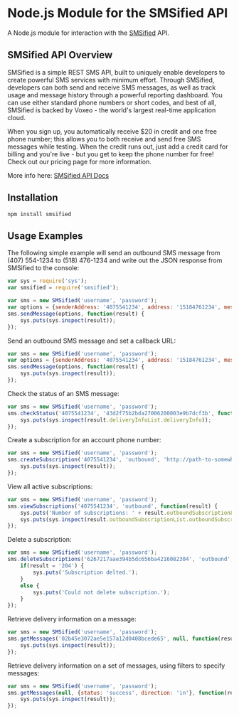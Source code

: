 Node.js Module for the SMSified API
=========================

A Node.js module for interaction with the [SMSified](http://smsified.com) API.

SMSified API Overview
---------------------

SMSified is a simple REST SMS API, built to uniquely enable developers to create powerful SMS services with minimum effort. Through SMSified, developers can both send and receive SMS messages, as well as track usage and message history through a powerful reporting dashboard. You can use either standard phone numbers or short codes, and best of all, SMSified is backed by Voxeo - the world's largest real-time application cloud.

When you sign up, you automatically receive $20 in credit and one free phone number; this allows you to both receive and send free SMS messages while testing. When the credit runs out, just add a credit card for billing and you're live - but you get to keep the phone number for free! Check out our pricing page for more information.

More info here: [SMSified API Docs](http://www.smsified.com/sms-api-documentation)

Installation
------------

	npm install smsified


Usage Examples
--------------

The following simple example will send an outbound SMS message from (407) 554-1234 to (518) 476-1234 and write out the JSON response from SMSified to the console:

```js
var sys = require('sys');
var smsified = require('smsified');

var sms = new SMSified('username', 'password');
var options = {senderAddress: '4075541234', address: '15184761234', message: 'Hello world from Node.js'};
sms.sendMessage(options, function(result) {
	sys.puts(sys.inspect(result));
});
```

Send an outbound SMS message and set a callback URL:

```js
var sms = new SMSified('username', 'password');
var options = {senderAddress: '4075541234', address: '15184761234', message: 'Hello from Node.js with another callback', notifyURL: 'http://path-to-somewhere/'};
sms.sendMessage(options, function(result) {
	sys.puts(sys.inspect(result));
});
```

Check the status of an SMS message:

```js
var sms = new SMSified('username', 'password');
sms.checkStatus('4075541234', '43d2f75b2bda27006200003e9b7dcf3b', function(result) {
	sys.puts(sys.inspect(result.deliveryInfoList.deliveryInfo));
});
```

Create a subscription for an account phone number:

```js
var sms = new SMSified('username', 'password');
sms.createSubscription('4075541234', 'outbound', 'http://path-to-somewhere', function(result) {
	sys.puts(sys.inspect(result));
});
```

View all active subscriptions:

```js
var sms = new SMSified('username', 'password');
sms.viewSubscriptions('4075541234', 'outbound', function(result) {
	sys.puts('Number of subscriptions: ' + result.outboundSubscriptionList.numberOfSubscriptions);
	sys.puts(sys.inspect(result.outboundSubscriptionList.outboundSubscription));
});
```

Delete a subscription:

```js
var sms = new SMSified('username', 'password');
sms.deleteSubscriptions('6267217aae394b5dc656ba4216082304', 'outbound', function(result) {
	if(result = '204') {
		sys.puts('Subscription delted.');
	}
	else {
		sys.puts('Could not delete subscription.');
	}	
});
```

Retrieve delivery information on a message:

```js
var sms = new SMSified('username', 'password');
sms.getMessages('02b45e3072ae5e157a12d0408bcede65', null, function(result) {
	sys.puts(sys.inspect(result));
});
```

Retrieve delivery information on a set of messages, using filters to specify messages:

```js
var sms = new SMSified('username', 'password');
sms.getMessages(null, {status: 'success', direction: 'in'}, function(result) {
	sys.puts(sys.inspect(result));
});
```
